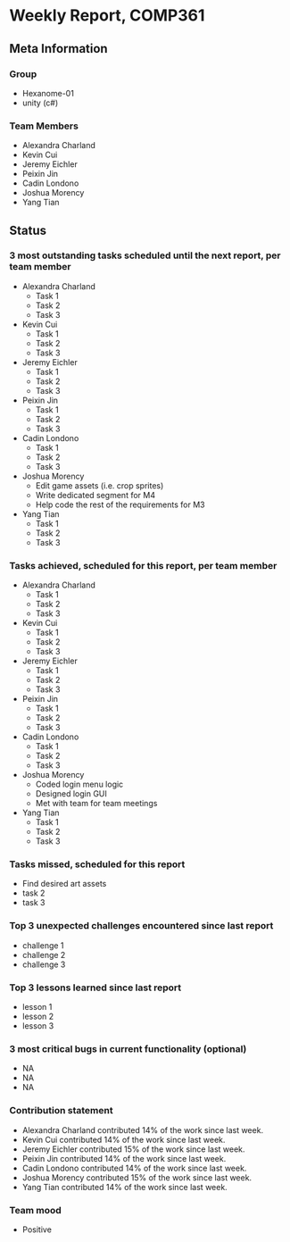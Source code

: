 # Weekly Report, COMP361

## Meta Information

### Group

 * Hexanome-01
 * unity (c#)

### Team Members

 * Alexandra Charland
 * Kevin Cui
 * Jeremy Eichler
 * Peixin Jin
 * Cadin Londono
 * Joshua Morency
 * Yang Tian

## Status

### 3 most outstanding tasks scheduled until the next report, per team member

 * Alexandra Charland
   * Task 1
   * Task 2
   * Task 3
 * Kevin Cui
   * Task 1
   * Task 2
   * Task 3
 * Jeremy Eichler
   * Task 1
   * Task 2
   * Task 3
 * Peixin Jin
   * Task 1
   * Task 2
   * Task 3
 * Cadin Londono
   * Task 1
   * Task 2
   * Task 3
 * Joshua Morency
   * Edit game assets (i.e. crop sprites)
   * Write dedicated segment for M4
   * Help code the rest of the requirements for M3
 * Yang Tian
   * Task 1
   * Task 2
   * Task 3

### Tasks achieved, scheduled for this report, per team member

 * Alexandra Charland
   * Task 1
   * Task 2
   * Task 3
 * Kevin Cui
   * Task 1
   * Task 2
   * Task 3
 * Jeremy Eichler
   * Task 1
   * Task 2
   * Task 3
 * Peixin Jin
   * Task 1
   * Task 2
   * Task 3
 * Cadin Londono
   * Task 1
   * Task 2
   * Task 3
 * Joshua Morency
   * Coded login menu logic
   * Designed login GUI
   * Met with team for team meetings
 * Yang Tian
   * Task 1
   * Task 2
   * Task 3

### Tasks missed, scheduled for this report

 * Find desired art assets
 * task 2
 * task 3

### Top 3 unexpected challenges encountered since last report

 * challenge 1
 * challenge 2
 * challenge 3

### Top 3 lessons learned since last report

 * lesson 1
 * lesson 2
 * lesson 3

### 3 most critical bugs in current functionality (optional)

 * NA
 * NA
 * NA

### Contribution statement

 * Alexandra Charland contributed 14% of the work since last week.
 * Kevin Cui contributed 14% of the work since last week.
 * Jeremy Eichler contributed 15% of the work since last week.
 * Peixin Jin contributed 14% of the work since last week.
 * Cadin Londono contributed 14% of the work since last week.
 * Joshua Morency contributed 15% of the work since last week.
 * Yang Tian contributed 14% of the work since last week.

### Team mood

 * Positive
